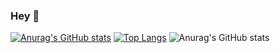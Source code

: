 ### Hey 👋


[![Anurag's GitHub stats](https://github-readme-stats.vercel.app/api?username=eduardosatrini)](https://github.com/anuraghazra/github-readme-stats)
[![Top Langs](https://github-readme-stats.vercel.app/api/top-langs/?username=eduardosatrini)](https://github.com/anuraghazra/github-readme-stats)
![Anurag's GitHub stats](https://github-readme-stats.vercel.app/api?username=eduardosatrini=contribs,prs)


<!--
**eduardosatrini/eduardosatrini** is a ✨ _special_ ✨ repository because its `README.md` (this file) appears on your GitHub profile.

Here are some ideas to get you started:

- 🔭 I’m currently working on ...
- 🌱 I’m currently learning ...
- 👯 I’m looking to collaborate on ...
- 🤔 I’m looking for help with ...
- 💬 Ask me about ...
- 📫 How to reach me: ...
- 😄 Pronouns: ...
- ⚡ Fun fact: ...
-->
